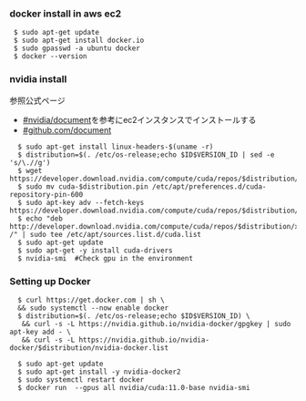 ### docker install in aws ec2 
```
 $ sudo apt-get update 
 $ sudo apt-get install docker.io 
 $ sudo gpasswd -a ubuntu docker 
 $ docker --version 
```
### nvidia install  
参照公式ページ  
+ [#nvidia/document](https://docs.nvidia.com/datacenter/tesla/tesla-installation-notes/index.html)を参考にec2インスタンスでインストールする  
+ [#github.com/document](https://github.com/NVIDIA/nvidia-docker)
```
  $ sudo apt-get install linux-headers-$(uname -r) 
  $ distribution=$(. /etc/os-release;echo $ID$VERSION_ID | sed -e 's/\.//g')
  $ wget https://developer.download.nvidia.com/compute/cuda/repos/$distribution/x86_64/cuda-$distribution.pin
  $ sudo mv cuda-$distribution.pin /etc/apt/preferences.d/cuda-repository-pin-600
  $ sudo apt-key adv --fetch-keys https://developer.download.nvidia.com/compute/cuda/repos/$distribution/x86_64/7fa2af80.pub
  $ echo "deb http://developer.download.nvidia.com/compute/cuda/repos/$distribution/x86_64 /" | sudo tee /etc/apt/sources.list.d/cuda.list
  $ sudo apt-get update
  $ sudo apt-get -y install cuda-drivers
  $ nvidia-smi  #Check gpu in the environment 
```
### Setting up Docker 
```
  $ curl https://get.docker.com | sh \
  && sudo systemctl --now enable docker
  $ distribution=$(. /etc/os-release;echo $ID$VERSION_ID) \
   && curl -s -L https://nvidia.github.io/nvidia-docker/gpgkey | sudo apt-key add - \
   && curl -s -L https://nvidia.github.io/nvidia-docker/$distribution/nvidia-docker.list
   
  $ sudo apt-get update
  $ sudo apt-get install -y nvidia-docker2
  $ sudo systemctl restart docker
  $ docker run  --gpus all nvidia/cuda:11.0-base nvidia-smi
```
